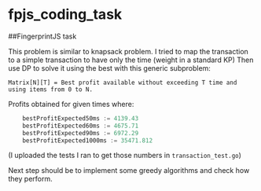 # fpjs_coding_task

##FingerprintJS task

This problem is similar to knapsack problem. I tried to map the transaction to a simple transaction to have only the
time (weight in a standard KP)
Then use DP to solve it using the best with this generic subproblem:

    Matrix[N][T] = Best profit available without exceeding T time and using items from 0 to N.

Profits obtained for given times where:

````go
    bestProfitExpected50ms := 4139.43
    bestProfitExpected60ms := 4675.71
    bestProfitExpected90ms := 6972.29
    bestProfitExpected1000ms := 35471.812
````
(I uploaded the tests I ran to get those numbers in `transaction_test.go`)

Next step should be to implement some greedy algorithms and check how they perform.
